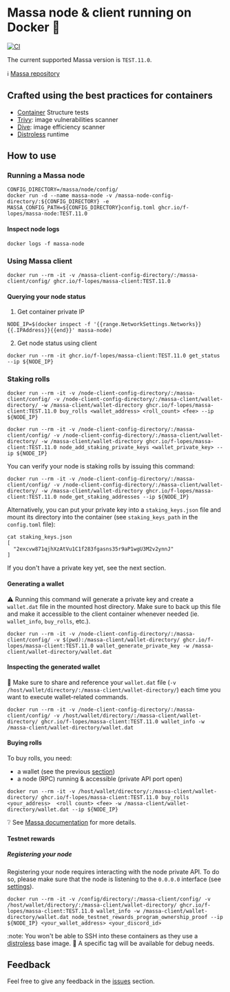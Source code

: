 # Massa node & client running on Docker :whale:

[![CI](https://github.com/f-lopes/massa-docker/actions/workflows/main.yml/badge.svg)](https://github.com/f-lopes/massa-docker/actions/workflows/main.yml)

The current supported Massa version is `TEST.11.0`.

:information_source: [Massa repository](https://github.com/massalabs/massa/)

## Crafted using the best practices for containers

* [Container](https://github.com/GoogleContainerTools/container-structure-test) Structure tests
* [Trivy](https://github.com/aquasecurity/trivy#abstract): image vulnerabilities scanner
* [Dive](https://github.com/wagoodman/dive): image efficiency scanner
* [Distroless](https://github.com/GoogleContainerTools/distroless#why-should-i-use-distroless-images) runtime

## How to use

### Running a Massa node

```shell
CONFIG_DIRECTORY=/massa/node/config/
docker run -d --name massa-node -v /massa-node-config-directory/:${CONFIG_DIRECTORY} -e MASSA_CONFIG_PATH=${CONFIG_DIRECTORY}config.toml ghcr.io/f-lopes/massa-node:TEST.11.0
```

#### Inspect node logs
```shell
docker logs -f massa-node
```

### Using Massa client

```shell
docker run --rm -it -v /massa-client-config-directory/:/massa-client/config/ ghcr.io/f-lopes/massa-client:TEST.11.0
```

#### Querying your node status

1. Get container private IP
```shell
NODE_IP=$(docker inspect -f '{{range.NetworkSettings.Networks}}{{.IPAddress}}{{end}}' massa-node)
```
2. Get node status using client
```shell
docker run --rm -it ghcr.io/f-lopes/massa-client:TEST.11.0 get_status --ip ${NODE_IP}
```

### Staking rolls

```shell
docker run --rm -it -v /node-client-config-directory/:/massa-client/config/ -v /node-client-config-directory/:/massa-client/wallet-directory/ -w /massa-client/wallet-directory ghcr.io/f-lopes/massa-client:TEST.11.0 buy_rolls <wallet_address> <roll_count> <fee> --ip ${NODE_IP}
```

```shell
docker run --rm -it -v /node-client-config-directory/:/massa-client/config/ -v /node-client-config-directory/:/massa-client/wallet-directory/ -w /massa-client/wallet-directory ghcr.io/f-lopes/massa-client:TEST.11.0 node_add_staking_private_keys <wallet_private_key> --ip ${NODE_IP}
```

You can verify your node is staking rolls by issuing this command:
```shell
docker run --rm -it -v /node-client-config-directory/:/massa-client/config/ -v /node-client-config-directory/:/massa-client/wallet-directory/ -w /massa-client/wallet-directory ghcr.io/f-lopes/massa-client:TEST.11.0 node_get_staking_addresses --ip ${NODE_IP}
```

Alternatively, you can put your private key into a `staking_keys.json` file and mount its directory into the container (see `staking_keys_path` in the `config.toml` file):
```shell
cat staking_keys.json
[
  "2excvw871qjhXzAtVu1C1f283fgasns35r9aP1wgU3M2v2ynnJ"
]
```

If you don't have a private key yet, see the next section.

#### Generating a wallet

:warning: Running this command will generate a private key and create a `wallet.dat` file in the mounted host directory.
Make sure to back up this file and make it accessible to the client container whenever needed (ie. `wallet_info`, `buy_rolls`, etc.).

```shell
docker run --rm -it -v /node-client-config-directory/:/massa-client/config/ -v $(pwd):/massa-client/wallet-directory/ ghcr.io/f-lopes/massa-client:TEST.11.0 wallet_generate_private_key -w /massa-client/wallet-directory/wallet.dat
```

#### Inspecting the generated wallet

:memo: Make sure to share and reference your `wallet.dat` file (`-v /host/wallet/directory/:/massa-client/wallet-directory/`) each time you want to execute wallet-related commands.

```shell
docker run --rm -it -v /node-client-config-directory/:/massa-client/config/ -v /host/wallet/directory/:/massa-client/wallet-directory/ ghcr.io/f-lopes/massa-client:TEST.11.0 wallet_info -w /massa-client/wallet-directory/wallet.dat
```

#### Buying rolls

To buy rolls, you need:
- a wallet (see the previous [section](#Generating-a-wallet))
- a node (RPC) running & accessible (private API port open)

```shell
docker run --rm -it -v /host/wallet/directory/:/massa-client/wallet-directory/ ghcr.io/f-lopes/massa-client:TEST.11.0 buy_rolls <your_address>  <roll count> <fee> -w /massa-client/wallet-directory/wallet.dat --ip ${NODE_IP}
```

:grey_question: See [Massa documentation](https://github.com/massalabs/massa/wiki/staking#buying-rolls) for more details.

#### Testnet rewards

##### Registering your node

Registering your node requires interacting with the node private API.
To do so, please make sure that the node is listening to the `0.0.0.0` interface (see [settings](https://github.com/massalabs/massa/blob/main/massa-node/base_config/config.toml#L11)).

```shell
docker run --rm -it -v /config/directory/:/massa-client/config/ -v /host/wallet/directory/:/massa-client/wallet-directory/ ghcr.io/f-lopes/massa-client:TEST.11.0 wallet_info -w /massa-client/wallet-directory/wallet.dat node_testnet_rewards_program_ownership_proof --ip ${NODE_IP} <your_wallet_address> <your_discord_id>
```

:note:
You won't be able to SSH into these containers as they use a [distroless](https://github.com/GoogleContainerTools/distroless#why-should-i-use-distroless-images) base image.
:construction:
A specific tag will be available for debug needs.

## Feedback

Feel free to give any feedback in the [issues](https://github.com/f-lopes/massa-docker/issues) section.